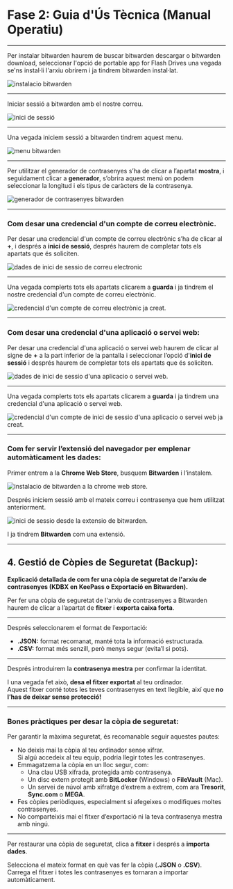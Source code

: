 # Fase 2: Guia d'Ús Tècnica (Manual Operatiu)

---

Per instalar bitwarden haurem de buscar bitwarden descargar o bitwarden download, seleccionar l'opció de portable app for Flash Drives una vegada se'ns instal·li l'arxiu obrirem i ja tindrem bitwarden instal·lat.

![instalacio bitwarden](/tasca01/img/T01.1.png)

---

Iniciar sessió a bitwarden amb el nostre correu.

![inici de sessió](/tasca01/img/T01.2.png)

---

Una vegada iniciem sessió a bitwarden tindrem aquest menu.

![menu bitwarden](/tasca01/img/T01.3.png)

---

Per utilitzar el generador de contrasenyes s’ha de clicar a l’apartat **mostra**, i seguidament clicar a **generador**, s’obrira aquest menú on podem seleccionar la longitud i els tipus de caràcters de la contrasenya.

![generador de contrasenyes bitwarden](/tasca01/img/T01.4.png)

---

### Com desar una credencial d'un compte de correu electrònic.

Per desar una credencial d'un compte de correu electrònic s’ha de clicar al **+**, i després a **inici de sessió**, després haurem de completar tots els apartats que és soliciten.

![dades de inici de sessio de correu electronic ](/tasca01/img/T01.5.png)

---

Una vegada complerts tots els apartats clicarem a **guarda** i ja tindrem el nostre credencial d'un compte de correu electrònic.

![credencial d'un compte de correu electrònic ja creat.](/tasca01/img/T01.6.png)

---

### Com desar una credencial d'una aplicació o servei web:

Per desar una credencial d'una aplicació o servei web haurem de clicar al signe de **+** a la part inferior de la pantalla i seleccionar l’opció d'**inici de sessió** i després haurem de completar tots els apartats que és soliciten.

![dades de inici de sessio d'una aplicacio o servei web.](/tasca01/img/T01.7.png)

---

Una vegada complerts tots els apartats clicarem a **guarda** i ja tindrem una credencial d'una aplicació o servei web.

![credencial d'un compte de inici de sessio d'una aplicacio o servei web ja creat.](/tasca01/img/T01.8.png)

---

### Com fer servir l’extensió del navegador per emplenar automàticament les dades:

Primer entrem a la **Chrome Web Store**, busquem **Bitwarden** i l’instalem.

![instalacio de bitwarden a la chrome web store.](/tasca01/img/T01.9.png)

Després iniciem sessió amb el mateix correu i contrasenya que hem utilitzat anteriorment.

![inici de sessio desde la extensio de bitwarden.](/tasca01/img/T01.10.png)

I ja tindrem **Bitwarden** com una extensió.

---

## 4. Gestió de Còpies de Seguretat (Backup):

**Explicació detallada de com fer una còpia de seguretat de l'arxiu de contrasenyes (KDBX en KeePass o Exportació en Bitwarden).**

Per fer una còpia de seguretat de l'arxiu de contrasenyes a Bitwarden haurem de clicar a l’apartat de **fitxer** i **exporta caixa forta**.

---

Després seleccionarem el format de l’exportació:

- **.JSON:** format recomanat, manté tota la informació estructurada.  
- **.CSV:** format més senzill, però menys segur (evita’l si pots).

---

Després introduirem la **contrasenya mestra** per confirmar la identitat.

I una vegada fet això, **desa el fitxer exportat** al teu ordinador.  
Aquest fitxer conté totes les teves contrasenyes en text llegible, així que **no l’has de deixar sense protecció!**

---

### Bones pràctiques per desar la còpia de seguretat:

Per garantir la màxima seguretat, és recomanable seguir aquestes pautes:

- No deixis mai la còpia al teu ordinador sense xifrar.  
  Si algú accedeix al teu equip, podria llegir totes les contrasenyes.
- Emmagatzema la còpia en un lloc segur, com:
  - Una clau USB xifrada, protegida amb contrasenya.
  - Un disc extern protegit amb **BitLocker** (Windows) o **FileVault** (Mac).
  - Un servei de núvol amb xifratge d’extrem a extrem, com ara **Tresorit**, **Sync.com** o **MEGA**.
- Fes còpies periòdiques, especialment si afegeixes o modifiques moltes contrasenyes.
- No comparteixis mai el fitxer d’exportació ni la teva contrasenya mestra amb ningú.

---

Per restaurar una còpia de seguretat, clica a **fitxer** i després a **importa dades**.

Selecciona el mateix format en què vas fer la còpia (**.JSON** o **.CSV**).  
Carrega el fitxer i totes les contrasenyes es tornaran a importar automàticament.

